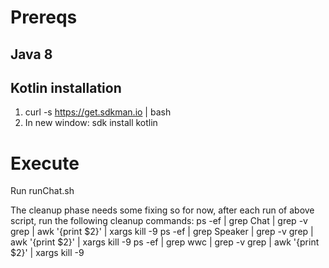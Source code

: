 # Prereqs
## Java 8
## Kotlin installation

1) curl -s https://get.sdkman.io | bash
2) In new window:
sdk install kotlin

# Execute
Run runChat.sh

The cleanup phase needs some fixing so for now, after each run of above script, run the following cleanup commands: 
ps -ef | grep Chat | grep -v grep | awk '{print $2}' | xargs kill -9
ps -ef | grep Speaker | grep -v grep | awk '{print $2}' | xargs kill -9
ps -ef | grep wwc | grep -v grep | awk '{print $2}' | xargs kill -9
